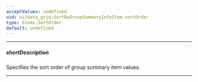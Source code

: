 ```yaml
---
acceptValues: undefined
uid: ui/data_grid:SortByGroupSummaryInfoItem.sortOrder
type: Enums.SortOrder
default: undefined
---
```

---
##### shortDescription
Specifies the sort order of group summary item values.

---
<!--
&lt;!-- Description goes here --&gt;
-->